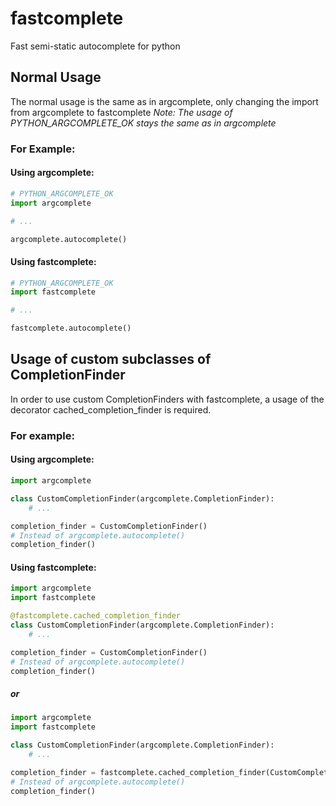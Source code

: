 # fastcomplete
Fast semi-static autocomplete for python

## Normal Usage
The normal usage is the same as in argcomplete, only changing the import from argcomplete to fastcomplete
_Note: The usage of PYTHON_ARGCOMPLETE_OK stays the same as in argcomplete_
### For Example:
#### Using argcomplete:
```python
# PYTHON_ARGCOMPLETE_OK
import argcomplete

# ...

argcomplete.autocomplete()
```
#### Using fastcomplete:
```python
# PYTHON_ARGCOMPLETE_OK
import fastcomplete

# ...

fastcomplete.autocomplete()
```

## Usage of custom subclasses of CompletionFinder
In order to use custom CompletionFinders with fastcomplete, 
a usage of the decorator cached_completion_finder is required.
### For example:
#### Using argcomplete:
```python
import argcomplete

class CustomCompletionFinder(argcomplete.CompletionFinder):
    # ...

completion_finder = CustomCompletionFinder()
# Instead of argcomplete.autocomplete()
completion_finder()
```
#### Using fastcomplete:
```python
import argcomplete
import fastcomplete

@fastcomplete.cached_completion_finder
class CustomCompletionFinder(argcomplete.CompletionFinder):
    # ...

completion_finder = CustomCompletionFinder()
# Instead of argcomplete.autocomplete()
completion_finder()
```
##### or
```python
import argcomplete
import fastcomplete

class CustomCompletionFinder(argcomplete.CompletionFinder):
    # ...

completion_finder = fastcomplete.cached_completion_finder(CustomCompletionFinder)()
# Instead of argcomplete.autocomplete()
completion_finder()
```